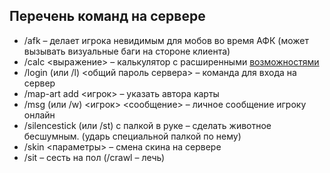 ## Перечень команд на сервере
- /afk – делает игрока невидимым для мобов во время АФК (может вызывать визуальные баги на стороне клиента)
- /calc <выражение> – калькулятор с расширенными [возможностями](https://modrinth.com/plugin/calcmod)
- /login (или /l) <общий пароль сервера> – команда для входа на сервер
- /map-art add <игрок> – указать автора карты
- /msg (или /w) <игрок> <сообщение> – личное сообщение игроку онлайн
- /silencestick (или /st) с палкой в руке – сделать животное бесшумным. (ударь специальной палкой по нему)
- /skin <параметры> – смена скина на сервере
- /sit – сесть на пол (/crawl – лечь)
